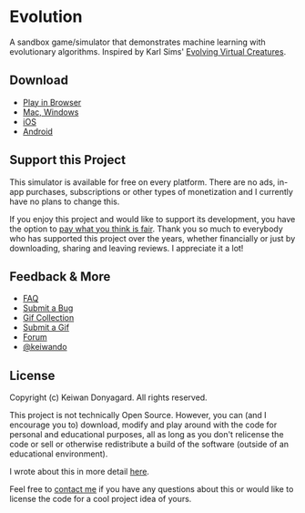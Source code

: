# Evolution

<!-- ![alt Evolution](https://img.itch.zone/aW1hZ2UvOTEyMDEvNjA4OTg3LnBuZw==/original/FQbrDj.png) -->

A sandbox game/simulator that demonstrates machine learning with evolutionary algorithms. Inspired by Karl Sims' [Evolving Virtual Creatures](http://www.karlsims.com/papers/siggraph94.pdf).


## Download

* [Play in Browser](https://keiwan.itch.io/evolution)
* [Mac, Windows](https://keiwan.itch.io/evolution/purchase)
* [iOS](https://apps.apple.com/de/app/evolution-simulate-learning-creatures/id1227314223?ign-mpt=uo%3D8)
* [Android](https://play.google.com/store/apps/details?id=com.keiwando.Evolution)


## Support this Project

This simulator is available for free on every platform. There are no ads, in-app purchases, subscriptions or other types of monetization and I currently have no plans to change this.

If you enjoy this project and would like to support its development, you have the option to [pay  what you think is fair](https://keiwan.itch.io/evolution/purchase). Thank you so much to everybody who has supported this project over the years, whether financially or just by downloading, sharing and leaving reviews. I appreciate it a lot!


## Feedback & More

* [FAQ](http://keiwando.com/evolution/faq)
* [Submit a Bug](https://github.com/keiwando/evolution/issues)
* [Gif Collection](http://keiwando.com/evolution/gifs)
* [Submit a Gif](https://itch.io/t/164239/evolution-gif-collection)
* [Forum](https://keiwan.itch.io/evolution/community)
* [@keiwando](https://twitter.com/keiwando)


## License

Copyright (c) Keiwan Donyagard. All rights reserved.

This project is not technically Open Source. However, you can (and I encourage you to) download, modify and play around with the code for personal and educational purposes, all as long as you don't relicense the code or sell or otherwise redistribute a build of the software (outside of an educational environment).

I wrote about this in more detail [here](http://keiwando.com/evolution/faq/open-source/).

Feel free to [contact me](https://keiwando.com/contact) if you have any questions about this or would like to license the code for a cool project idea of yours.